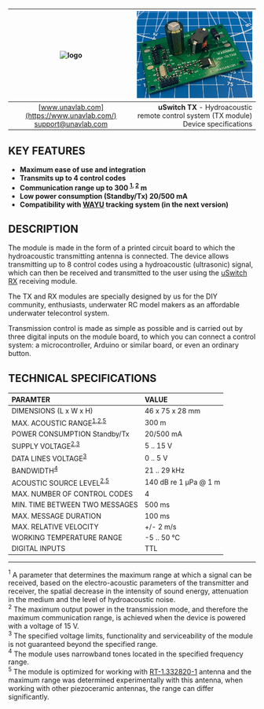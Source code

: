 | ![logo](https://ucnl.github.io/documentation/sm_logo.png) | ![pic](uSwitch_TX.png) |
| :---: | ---: |
| [www.unavlab.com](https://www.unavlab.com/) <br/> [support@unavlab.com](mailto:support@unavlab.com) | **uSwitch TX** - Hydroacoustic remote control system (TX module) <br/> Device specifications |

## KEY FEATURES

* **Maximum ease of use and integration**
* **Transmits up to 4 control codes**
* **Communication range up to 300 <sup>[1](#footnote1), [2](#footnote2)</sup> m**
* **Low power consumption (Standby/Tx) 20/500 mA**
* **Compatibility with [WAYU](https://docs.unavlab.com/navigation_and_tracking_systems_en.html#wayu) tracking system (in the next version)**

## DESCRIPTION
The module is made in the form of a printed circuit board to which the hydroacoustic transmitting antenna is connected. The device allows transmitting up to 8 control codes using a hydroacoustic (ultrasonic) signal, which can then be received and transmitted to the user using the [uSwitch RX](uSwitch_RX_Specification_en) receiving module.

The TX and RX modules are specially designed by us for the DIY community, enthusiasts, underwater RC model makers as an affordable underwater telecontrol system.

Transmission control is made as simple as possible and is carried out by three digital inputs on the module board, to which you can connect a control system: a microcontroller, Arduino or similar board, or even an ordinary button.  

<div style="page-break-after: always;"></div>

## TECHNICAL SPECIFICATIONS

| PARAMTER | VALUE |
| :--- | :--- |
| DIMENSIONS (L х W х H) | 46 x 75 х 28 mm |
| MAX. ACOUSTIC RANGE<sup>[1](#footnote1),[2](#footnote2),[5](#footnote5)</sup> | 300 m |
| POWER CONSUMPTION Standby/Tx | 20/500 mA |
| SUPPLY VOLTAGE<sup>[2](#footnote2),[3](#footnote3)</sup> | 5 .. 15 V |
| DATA LINES VOLTAGE<sup>[3](#footnote3)</sup> | 0 .. 5 V |
| BANDWIDTH<sup>[4](#footnote4)</sup> | 21 .. 29 kHz |
| ACOUSTIC SOURCE LEVEL<sup>[2](#footnote2),[5](#footnote5)</sup> | 140 dB re 1 μPa @ 1 m |
| MAX. NUMBER OF CONTROL CODES | 4 |
| MIN. TIME BETWEEN TWO MESSAGES | 500 ms |
| MAX. MESSAGE DURATION | 100 ms |
| MAX. RELATIVE VELOCITY | +/- 2 m/s |
| WORKING TEMPERATURE RANGE | -5 .. 50 °C |
| DIGITAL INPUTS | TTL |

________________
<a name="footnote1"><sup>1</sup></a> A parameter that determines the maximum range at which a signal can be received, based on the electro-acoustic parameters of the transmitter and receiver, the spatial decrease in the intensity of sound energy, attenuation in the medium and the level of hydroacoustic noise.  
<a name="footnote2"><sup>2</sup></a> The maximum output power in the transmission mode, and therefore the maximum communication range, is achieved when the device is powered with a voltage of 15 V.  
<a name="footnote3"><sup>3</sup></a> The specified voltage limits, functionality and serviceability of the module is not guaranteed beyond the specified range.  
<a name="footnote4"><sup>4</sup></a> The module uses narrowband tones located in the specified frequency range.  
<a name="footnote5"><sup>5</sup></a> The module is optimized for working with [RT-1.332820-1](https://docs.unavlab.com/documentation/EN/Transducers/RT_1_332820_1_Specification_en.html) antenna and the maximum range was determined experimentally with this antenna, when working with other piezoceramic antennas, the range can differ significantly.  
 
